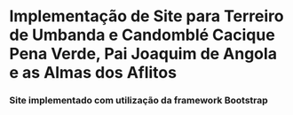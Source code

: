 # Implementação de Site para Terreiro de Umbanda e Candomblé Cacique Pena Verde, Pai Joaquim de Angola e as Almas dos Aflitos

### Site implementado com utilização da framework Bootstrap